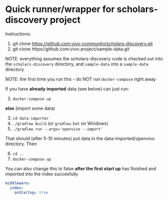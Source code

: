 # Quick runner/wrapper for scholars-discovery project

Instructions:

1) git clone https://github.com:vivo-community/scholars-discovery.git 
2) git clone https//github.com:vivo-project/sample-data.git

NOTE: everything assumes the scholars-discovery code is checked out into the 
`scholars-discovery` directory, and `sample-data` into a
`sample-data` directory

NOTE: the first time you run this - do NOT run `docker-compose` right away

If you have **already imported** data (see below) can just run:

3) `docker-compose up`

**else** (import some data)

3) `cd data-importer`
4) `./gradlew build` (or `gradlew.bat` on Windows)
5) `./gradlew run --args='openvivo --import'`

That should (after 5-10 minutes) put data in the data-imported/openvivo
directory.  Then 

6) `cd ..`
7) `docker-compose up`

You can also change this to false **after the first start up** has finished
and imported into the index succesfully

```yaml
middleware:
  index:
    onStartup: true
```




